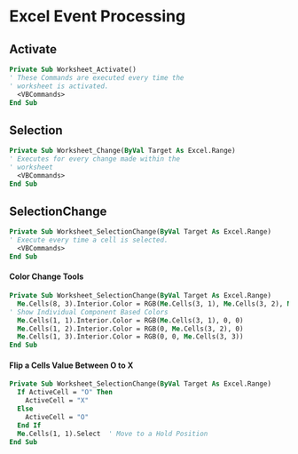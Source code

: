 # Excel Event Processing

## Activate
```vb
Private Sub Worksheet_Activate()
' These Commands are executed every time the
' worksheet is activated.
  <VBCommands>
End Sub
```

## Selection  
```vb
Private Sub Worksheet_Change(ByVal Target As Excel.Range)
' Executes for every change made within the
' worksheet
  <VBCommands>
End Sub
```

## SelectionChange
```vb
Private Sub Worksheet_SelectionChange(ByVal Target As Excel.Range)
' Execute every time a cell is selected.
  <VBCommands>
End Sub
```

#### Color Change Tools
```vb
Private Sub Worksheet_SelectionChange(ByVal Target As Excel.Range)
  Me.Cells(8, 3).Interior.Color = RGB(Me.Cells(3, 1), Me.Cells(3, 2), Me.Cells(3, 3))
' Show Individual Component Based Colors
  Me.Cells(1, 1).Interior.Color = RGB(Me.Cells(3, 1), 0, 0)
  Me.Cells(1, 2).Interior.Color = RGB(0, Me.Cells(3, 2), 0)
  Me.Cells(1, 3).Interior.Color = RGB(0, 0, Me.Cells(3, 3))
End Sub
```

#### Flip a Cells Value Between O to X
```vb
Private Sub Worksheet_SelectionChange(ByVal Target As Excel.Range)
  If ActiveCell = "O" Then
    ActiveCell = "X"
  Else
    ActiveCell = "O"
  End If 
  Me.Cells(1, 1).Select  ' Move to a Hold Position
End Sub
```

